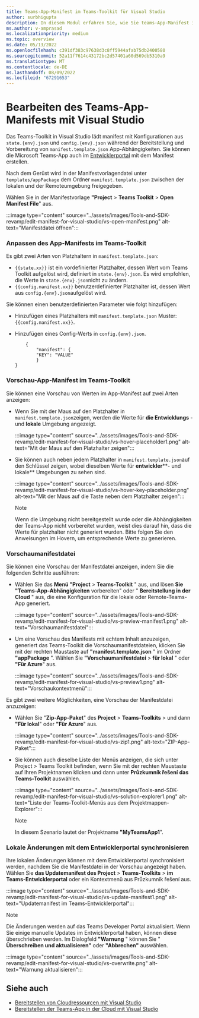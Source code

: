 ```yaml
---
title: Teams-App-Manifest im Teams-Toolkit für Visual Studio
author: surbhigupta
description: In diesem Modul erfahren Sie, wie Sie teams-App-Manifest in der verschiedenen Umgebung für Visual Studio bearbeiten, in der Vorschau anzeigen und anpassen.
ms.author: v-amprasad
ms.localizationpriority: medium
ms.topic: overview
ms.date: 05/13/2022
ms.openlocfilehash: c391df383c97638d3c8ff5944afab75db2400580
ms.sourcegitcommit: 52a11f7614c43172bc2d57401a60d569db5310a9
ms.translationtype: MT
ms.contentlocale: de-DE
ms.lasthandoff: 08/09/2022
ms.locfileid: "67291653"
---
```

# <a name="edit-teams-app-manifest-using-visual-studio"></a>Bearbeiten des Teams-App-Manifests mit Visual Studio

Das Teams-Toolkit in Visual Studio lädt manifest mit Konfigurationen aus `state.{env}.json` und `config.{env}.json` während der Bereitstellung und Vorbereitung von `manifest.template.json` App-Abhängigkeiten. Sie können die Microsoft Teams-App auch im [Entwicklerportal](https://dev.teams.microsoft.com/apps) mit dem Manifest erstellen.

Nach dem Gerüst wird in der Manifestvorlagendatei unter `templates/appPackage` dem Ordner `manifest.template.json` zwischen der lokalen und der Remoteumgebung freigegeben.

Wählen Sie in der Manifestvorlage **"Project** > **Teams Toolkit** > **Open Manifest File**" aus.

:::image type="content" source="../assets/images/Tools-and-SDK-revamp/edit-manifest-for-visual-studio/vs-open-manifest.png" alt-text="Manifestdatei öffnen":::

### <a name="customize-app-manifest-in-teams-toolkit"></a>Anpassen des App-Manifests im Teams-Toolkit

Es gibt zwei Arten von Platzhaltern in `manifest.template.json`:

- `{{state.xx}}` ist ein vordefinierter Platzhalter, dessen Wert vom Teams Toolkit aufgelöst wird, definiert in `state.{env}.json`. Es wird empfohlen, die Werte in `state.{env}.json`nicht zu ändern.
- `{{config.manifest.xx}}` benutzerdefinierter Platzhalter ist, dessen Wert aus `config.{env}.json`aufgelöst wird.

Sie können einen benutzerdefinierten Parameter wie folgt hinzufügen:

- Hinzufügen eines Platzhalters mit `manifest.template.json` Muster: `{{config.manifest.xx}}`.
- Hinzufügen eines Config-Werts in `config.{env}.json`.

    ```
        {
            "manifest": {
            "KEY": "VALUE"
            }
    }
    ```

### <a name="preview-app-manifest-in-teams-toolkit"></a>Vorschau-App-Manifest im Teams-Toolkit

Sie können eine Vorschau von Werten im App-Manifest auf zwei Arten anzeigen:

- Wenn Sie mit der Maus auf den Platzhalter in `manifest.template.json`zeigen, werden die Werte für **die Entwicklungs** - und **lokale** Umgebung angezeigt.

   :::image type="content" source="../assets/images/Tools-and-SDK-revamp/edit-manifest-for-visual-studio/vs-hover-placeholder1.png" alt-text="Mit der Maus auf den Platzhalter zeigen":::

- Sie können auch neben jedem Platzhalter in `manifest.template.json`auf den Schlüssel zeigen, wobei dieselben Werte für **entwickler****- und lokale** Umgebungen zu sehen sind.

   :::image type="content" source="../assets/images/Tools-and-SDK-revamp/edit-manifest-for-visual-studio/vs-hover-key-placeholder.png" alt-text="Mit der Maus auf die Taste neben dem Platzhalter zeigen":::

   > [!NOTE]
   > Wenn die Umgebung nicht bereitgestellt wurde oder die Abhängigkeiten der Teams-App nicht vorbereitet wurden, weist dies darauf hin, dass die Werte für platzhalter nicht generiert wurden. Bitte folgen Sie den Anweisungen im Hovern, um entsprechende Werte zu generieren.

### <a name="preview-manifest-file"></a>Vorschaumanifestdatei

Sie können eine Vorschau der Manifestdatei anzeigen, indem Sie die folgenden Schritte ausführen:

- Wählen Sie das **Menü "Project** > **Teams-Toolkit** " aus, und lösen **Sie "Teams-App-Abhängigkeiten** vorbereiten" oder " **Bereitstellung in der Cloud** " aus, die eine Konfiguration für die lokale oder Remote-Teams-App generiert.

   :::image type="content" source="../assets/images/Tools-and-SDK-revamp/edit-manifest-for-visual-studio/vs-preview-manifest1.png" alt-text="Vorschaumanifestdatei":::

- Um eine Vorschau des Manifests mit echtem Inhalt anzuzeigen, generiert das Teams-Toolkit die Vorschaumanifestdateien, klicken Sie mit der rechten Maustaste auf **"manifest.template.json** " im Ordner **"appPackage** ". Wählen Sie **"Vorschaumanifestdatei** > **für lokal** " oder **"Für Azure**" aus.

   :::image type="content" source="../assets/images/Tools-and-SDK-revamp/edit-manifest-for-visual-studio/vs-preview1.png" alt-text="Vorschaukontextmenü":::

Es gibt zwei weitere Möglichkeiten, eine Vorschau der Manifestdatei anzuzeigen:

- Wählen Sie "**Zip-App-Paket**" des **Project** > **Teams-Toolkits** >  und dann **"Für lokal**" oder **"Für Azure**" aus.

    :::image type="content" source="../assets/images/Tools-and-SDK-revamp/edit-manifest-for-visual-studio/vs-zip1.png" alt-text="ZIP-App-Paket":::

- Sie können auch dieselbe Liste der Menüs anzeigen, die sich unter Project > Teams Toolkit befinden, wenn Sie mit der rechten Maustaste auf Ihren Projektnamen klicken und dann unter **Průzkumník řešení** **das Teams-Toolkit** auswählen.

    :::image type="content" source="../assets/images/Tools-and-SDK-revamp/edit-manifest-for-visual-studio/vs-solution-explorer1.png" alt-text="Liste der Teams-Toolkit-Menüs aus dem Projektmappen-Explorer":::

    > [!NOTE]
    >In diesem Szenario lautet der Projektname **"MyTeamsApp1**".

### <a name="sync-local-changes-to-developer-portal"></a>Lokale Änderungen mit dem Entwicklerportal synchronisieren

Ihre lokalen Änderungen können mit dem Entwicklerportal synchronisiert werden, nachdem Sie die Manifestdatei in der Vorschau angezeigt haben. Wählen Sie **das Updatemanifest des Project** > **Teams-Toolkits** > **im Teams-Entwicklerportal** oder ein Kontextmenü aus Průzkumník řešení aus.

:::image type="content" source="../assets/images/Tools-and-SDK-revamp/edit-manifest-for-visual-studio/vs-update-manifest1.png" alt-text="Updatemanifest im Teams-Entwicklerportal":::

> [!NOTE]
> Die Änderungen werden auf das Teams Developer Portal aktualisiert. Wenn Sie einige manuelle Updates im Entwicklerportal haben, können diese überschrieben werden. Im Dialogfeld **"Warnung** " können Sie " **Überschreiben und aktualisieren"** oder **"Abbrechen"** auswählen.

:::image type="content" source="../assets/images/Tools-and-SDK-revamp/edit-manifest-for-visual-studio/vs-overwrite.png" alt-text="Warnung aktualisieren":::

## <a name="see-also"></a>Siehe auch

- [Bereitstellen von Cloudressourcen mit Visual Studio](provision-cloud-resources.md)
- [Bereitstellen der Teams-App in der Cloud mit Visual Studio](deploy-teams-app.md)
